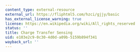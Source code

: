 ```yaml
---
content_type: external-resource
external_url: https://fliphtml5.com/hzci/gjjy/basic
has_external_license_warning: true
license: https://en.wikipedia.org/wiki/All_rights_reserved
status: ''
title: Charge Transfer Sensing
uid: e103e2c9-0c30-4d0d-a09b-5159b894f341
wayback_url: ''
---
```

